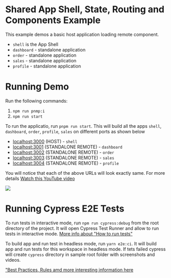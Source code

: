 # Shared App Shell, State, Routing and Components Example

This example demos a basic host application loading remote component.

- `shell` is the App Shell
- `dashboard` - standalone application
- `order` - standalone application
- `sales` - standalone application
- `profile` - standalone application

# Running Demo

Run the following commands:

1. `npm run pnmp:i`
2. `npm run start`

To run the applicatio, run `pnpm run start`. This will build all the apps `shell`, `dashboard`, `order`, `profile`, `sales` on different ports as shown below

- [localhost:3000](http://localhost:3000/) (HOST) - `shell`
- [localhost:3001](http://localhost:3001/) (STANDALONE REMOTE) - `dashboard`
- [localhost:3002](http://localhost:3002/) (STANDALONE REMOTE) - `order`
- [localhost:3003](http://localhost:3003/) (STANDALONE REMOTE) - `sales`
- [localhost:3004](http://localhost:3004/) (STANDALONE REMOTE) - `profile`

You will notice that each of the above URLs will look exactly same. For more details [Watch this YouTube video](https://www.youtube.com/watch?v=-LNcpralkjM)

<img src="https://ssl.google-analytics.com/collect?v=1&t=event&ec=email&ea=open&t=event&tid=UA-120967034-1&z=1589682154&cid=ae045149-9d17-0367-bbb0-11c41d92b411&dt=ModuleFederationExamples&dp=/email/AppShellSharedRoutes">

# Running Cypress E2E Tests

To run tests in interactive mode, run `npm run cypress:debug` from the root directory of the project. It will open Cypress Test Runner and allow to run tests in interactive mode. [More info about "How to run tests"](../../cypress/README.md#how-to-run-tests)

To build app and run test in headless mode, run `yarn e2e:ci`. It will build app and run tests for this workspace in headless mode. If tets failed cypress will create `cypress` directory in sample root folder with screenshots and videos.

["Best Practices, Rules amd more interesting information here](../../cypress/README.md)

